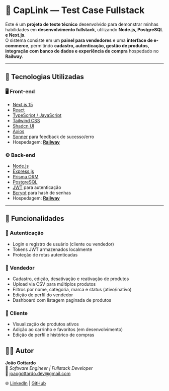 # 🧩 CapLink — Test Case Fullstack

Este é um **projeto de teste técnico** desenvolvido para demonstrar minhas habilidades em **desenvolvimento fullstack**, utilizando **Node.js, PostgreSQL e Next.js**.  
O sistema consiste em um **painel para vendedores** e uma **interface de e-commerce**, permitindo **cadastro, autenticação, gestão de produtos, integração com banco de dados e experiência de compra** hospedado no **Railway**.

---

## 🚀 Tecnologias Utilizadas

### 🖥️ Front-end
- [Next.js 15](https://nextjs.org/)
- [React](https://react.dev/)
- [TypeScript / JavaScript](https://www.typescriptlang.org/)
- [Tailwind CSS](https://tailwindcss.com/)
- [Shadcn UI](https://ui.shadcn.com/)
- [Axios](https://axios-http.com/)
- [Sonner](https://sonner.emilkowal.ski/) para feedback de sucesso/erro
- Hospedagem: **[Railway](https://railway.com/)**

### ⚙️ Back-end
- [Node.js](https://nodejs.org/)
- [Express.js](https://expressjs.com/)
- [Prisma ORM](https://www.prisma.io/)
- [PostgreSQL](https://www.postgresql.org/)
- [JWT](https://jwt.io/) para autenticação
- [Bcrypt](https://www.npmjs.com/package/bcrypt) para hash de senhas
- Hospedagem: **[Railway](https://railway.com/)**

---

## 🧠 Funcionalidades

### 👤 Autenticação
- Login e registro de usuário (cliente ou vendedor)
- Tokens JWT armazenados localmente
- Proteção de rotas autenticadas

### 🏪 Vendedor
- Cadastro, edição, desativação e reativação de produtos
- Upload via CSV para múltiplos produtos
- Filtros por nome, categoria, marca e status (ativo/inativo)
- Edição de perfil do vendedor
- Dashboard com listagem paginada de produtos

### 🛒 Cliente
- Visualização de produtos ativos
- Adição ao carrinho e favoritos (em desenvolvimento)
- Edição de perfil e histórico de compras


## 🧑‍💻 Autor

**João Gottardo**  
💼 *Software Engineer | Fullstack Developer*  
📧 [joaogottardo.dev@gmail.com](mailto:joaogottardo.dev@gmail.com)  

🌐 [LinkedIn](https://www.linkedin.com/in/joaogottardo/) | [GitHub](https://github.com/joaogottardo)
